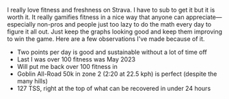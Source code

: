 I really love fitness and freshness on Strava. I have to sub to get it but it is worth it. It really gamifies fitness in a nice way that anyone can appreciate—especially non-pros and people just too lazy to do the math every day to figure it all out. Just keep the graphs looking good and keep them improving to win the game. Here are a few observations I've made because of it.

- Two points per day is good and sustainable without a lot of time off
- Last I was over 100 fitness was May 2023
- Will put me back over 100 fitness in
- Goblin All-Road 50k in zone 2 (2:20 at 22.5 kph) is perfect (despite the many hills)
- 127 TSS, right at the top of what can be recovered in under 24 hours